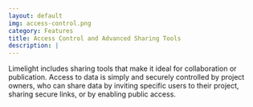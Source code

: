 ```yaml
---
layout: default
img: access-control.png
category: Features
title: Access Control and Advanced Sharing Tools
description: |
---
```

 Limelight includes sharing tools that make it ideal for collaboration or publication. Access to data is simply and securely controlled by project owners,
 who can share data by inviting specific users to their project, sharing secure links, or by enabling public access.